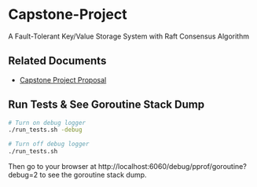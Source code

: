 # Capstone-Project

A Fault-Tolerant Key/Value Storage System with Raft Consensus Algorithm

## Related Documents

- [Capstone Project Proposal](https://docs.google.com/document/d/1X6tT59Wi79GaQ95csaioKsGmxmlS6OltIo7_B06zPKY/edit?usp=sharing)

## Run Tests & See Goroutine Stack Dump

```bash
# Turn on debug logger
./run_tests.sh -debug

# Turn off debug logger
./run_tests.sh
```

Then go to your browser at http://localhost:6060/debug/pprof/goroutine?debug=2 to see the goroutine stack dump.
